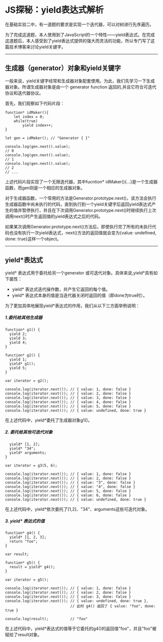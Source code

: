 # JS探秘：yield表达式解析
在基础实验二中，有一道题的要求是实现一个迭代器，可以对树进行先序遍历。

为了完成这道题，本人使用到了JavaScript的一个特性——yield表达式。在完成这道题后，本人感受到了yield表达式提供的强大而灵活的功能，所以专门写了这篇技术博客来讨论yield关键字。

---

## 生成器（generator）对象和yield关键字
一般来说，yield关键字经常和生成器对象配套使用。为此，我们先学习一下生成器对象。所谓生成器对象是由一个 generator function 返回的,并且它符合可迭代协议和迭代器协议。

首先，我们观察如下代码片段：
```
function* idMaker(){
    let index = 0;
    while(true)
        yield index++;
}

let gen = idMaker(); // "Generator { }"

console.log(gen.next().value); 
// 0
console.log(gen.next().value); 
// 1
console.log(gen.next().value); 
// 2
// ...
```
上述代码片段实现了一个无限迭代器，其中fucntion* idMaker(){...}是一个生成器函数，而gen则是一个相应的生成器对象。

对于生成器函数，一个常用的方法是Generator.prototype.next()，该方法会执行生成器函数中尚未执行的代码，直到执行到一个yield关键字后返回yield表达式产生的值并暂停执行，并且在下次调用Generator.prototype.next()时继续执行上次调用next()时产生返回值的yield表达式之后的代码。

如果某次调用Generator.prototype.next()方法后，即使执行完了所有的未执行代码也没有执行一次yield表达式，next()方法的返回值就会变为{value: undefined, done: true}这样一个object。

---

## yield*表达式

yield* 表达式用于委托给另一个generator 或可迭代对象。具体来说,yield*具有如下属性：

 * yield* 表达式迭代操作数，并产生它返回的每个值。
 * yield* 表达式本身的值是当迭代器关闭时返回的值（即done为true时）。

为了更加具体地展现yield*表达式的作用，我们从以下三方面举例说明：

##### 1.委托给其他生成器
```
function* g1() {
  yield 2;
  yield 3;
  yield 4;
}

function* g2() {
  yield 1;
  yield* g1();
  yield 5;
}

var iterator = g2();

console.log(iterator.next()); // { value: 1, done: false }
console.log(iterator.next()); // { value: 2, done: false }
console.log(iterator.next()); // { value: 3, done: false }
console.log(iterator.next()); // { value: 4, done: false }
console.log(iterator.next()); // { value: 5, done: false }
console.log(iterator.next()); // { value: undefined, done: true }
```
在上述代码中，yield*委托了生成器对象g1()。

##### 2. 委托给其他可迭代对象
```function* g3() {
  yield* [1, 2];
  yield* "34";
  yield* arguments;
}

var iterator = g3(5, 6);

console.log(iterator.next()); // { value: 1, done: false }
console.log(iterator.next()); // { value: 2, done: false }
console.log(iterator.next()); // { value: "3", done: false }
console.log(iterator.next()); // { value: "4", done: false }
console.log(iterator.next()); // { value: 5, done: false }
console.log(iterator.next()); // { value: 6, done: false }
console.log(iterator.next()); // { value: undefined, done: true }
```
在上述代码中，yield*依次委托了[1,2]、"34"、arguments这些可迭代对象。

##### 3. yield* 表达式的值
```
function* g4() {
  yield* [1, 2, 3];
  return "foo";
}

var result;

function* g5() {
  result = yield* g4();
}

var iterator = g5();

console.log(iterator.next()); // { value: 1, done: false }
console.log(iterator.next()); // { value: 2, done: false }
console.log(iterator.next()); // { value: 3, done: false }
console.log(iterator.next()); // { value: undefined, done: true }, 
                              // 此时 g4() 返回了 { value: "foo", done: true }

console.log(result);          // "foo"
```
在上述代码中，yield*表达式的值等于它委托的g4()的返回值"foo"，并且"foo"被赋给了result对象。





